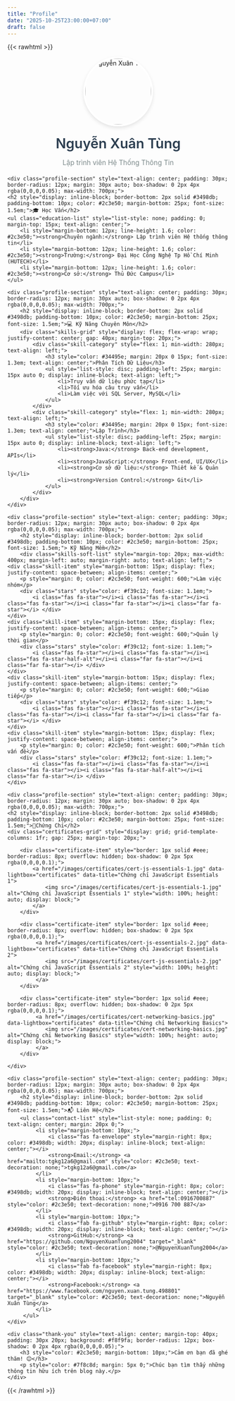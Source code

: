 ```yaml
---
title: "Profile"
date: "2025-10-25T23:00:00+07:00"
draft: false
---
```


<link rel="stylesheet" href="https://cdnjs.cloudflare.com/ajax/libs/font-awesome/5.15.4/css/all.min.css">

{{< rawhtml >}}

<link href="https://cdnjs.cloudflare.com/ajax/libs/lightbox2/2.11.3/css/lightbox.min.css" rel="stylesheet" />
<script src="https://cdnjs.cloudflare.com/ajax/libs/lightbox2/2.11.3/js/lightbox-plus-jquery.min.js"></script>

<div class="profile-page">
    <div class="profile-header" ...> 
    
<div class="profile-page">
    <div class="profile-header" style="text-align: center;">
        <img src="/images/avatar.png" alt="Nguyễn Xuân Tùng" class="profile-avatar" style="width: 150px; height: 150px; border-radius: 50%; margin: 0 auto 20px; display: block; object-fit: cover; box-shadow: 0 4px 8px rgba(0,0,0,0.1); border: 4px solid #ffffff;">
        <h1 class="profile-name" style="font-size: 2.2em; color: #2c3e50; margin: 10px 0; font-weight: 600;">Nguyễn Xuân Tùng</h1>
        <p class="profile-title" style="font-size: 1.1em; color: #7f8c8d; margin-bottom: 20px;">Lập trình viên Hệ Thống Thông Tin</p>
    </div>

    <div class="profile-section" style="text-align: center; padding: 30px; border-radius: 12px; margin: 30px auto; box-shadow: 0 2px 4px rgba(0,0,0,0.05); max-width: 700px;">
    <h2 style="display: inline-block; border-bottom: 2px solid #3498db; padding-bottom: 10px; color: #2c3e50; margin-bottom: 25px; font-size: 1.5em;">🎓 Học Vấn</h2>
    <ul class="education-list" style="list-style: none; padding: 0; margin-top: 15px; text-align: center;"> 
        <li style="margin-bottom: 12px; line-height: 1.6; color: #2c3e50;"><strong>Chuyên ngành:</strong> Lập trình viên Hệ thống thông tin</li>
        <li style="margin-bottom: 12px; line-height: 1.6; color: #2c3e50;"><strong>Trường:</strong> Đại Học Công Nghệ Tp Hồ Chí Minh (HUTECH)</li>
        <li style="margin-bottom: 12px; line-height: 1.6; color: #2c3e50;"><strong>Cơ sở:</strong> Thủ Đức Campus</li>
    </ul>
</div>

    <div class="profile-section" style="text-align: center; padding: 30px; border-radius: 12px; margin: 30px auto; box-shadow: 0 2px 4px rgba(0,0,0,0.05); max-width: 700px;">
        <h2 style="display: inline-block; border-bottom: 2px solid #3498db; padding-bottom: 10px; color: #2c3e50; margin-bottom: 25px; font-size: 1.5em;">💻 Kỹ Năng Chuyên Môn</h2>
        <div class="skills-grid" style="display: flex; flex-wrap: wrap; justify-content: center; gap: 40px; margin-top: 20px;">
            <div class="skill-category" style="flex: 1; min-width: 280px; text-align: left;">
                <h3 style="color: #34495e; margin: 20px 0 15px; font-size: 1.3em; text-align: center;">Phân Tích Dữ Liệu</h3>
                <ul style="list-style: disc; padding-left: 25px; margin: 15px auto 0; display: inline-block; text-align: left;">
                    <li>Truy vấn dữ liệu phức tạp</li>
                    <li>Tối ưu hóa câu truy vấn</li>
                    <li>Làm việc với SQL Server, MySQL</li>
                </ul>
            </div>
            <div class="skill-category" style="flex: 1; min-width: 280px; text-align: left;">
                <h3 style="color: #34495e; margin: 20px 0 15px; font-size: 1.3em; text-align: center;">Lập Trình</h3>
                <ul style="list-style: disc; padding-left: 25px; margin: 15px auto 0; display: inline-block; text-align: left;">
                    <li><strong>Java:</strong> Back-end development, APIs</li>
                    <li><strong>JavaScript:</strong> Front-end, UI/UX</li>
                    <li><strong>Cơ sở dữ liệu:</strong> Thiết kế & Quản lý</li>
                    <li><strong>Version Control:</strong> Git</li>
                </ul>
            </div>
        </div>
    </div>

    <div class="profile-section" style="text-align: center; padding: 30px; border-radius: 12px; margin: 30px auto; box-shadow: 0 2px 4px rgba(0,0,0,0.05); max-width: 700px;">
        <h2 style="display: inline-block; border-bottom: 2px solid #3498db; padding-bottom: 10px; color: #2c3e50; margin-bottom: 25px; font-size: 1.5em;"> Kỹ Năng Mềm</h2>
        <div class="skills-soft-list" style="margin-top: 20px; max-width: 400px; margin-left: auto; margin-right: auto; text-align: left;">
    <div class="skill-item" style="margin-bottom: 15px; display: flex; justify-content: space-between; align-items: center;">
        <p style="margin: 0; color: #2c3e50; font-weight: 600;">Làm việc nhóm</p>
        <div class="stars" style="color: #f39c12; font-size: 1.1em;">
            <i class="fas fa-star"></i><i class="fas fa-star"></i><i class="fas fa-star"></i><i class="far fa-star"></i><i class="far fa-star"></i> </div>
    </div>
    <div class="skill-item" style="margin-bottom: 15px; display: flex; justify-content: space-between; align-items: center;">
        <p style="margin: 0; color: #2c3e50; font-weight: 600;">Quản lý thời gian</p>
        <div class="stars" style="color: #f39c12; font-size: 1.1em;">
            <i class="fas fa-star"></i><i class="fas fa-star"></i><i class="fas fa-star-half-alt"></i><i class="far fa-star"></i><i class="far fa-star"></i> </div>
    </div>
    <div class="skill-item" style="margin-bottom: 15px; display: flex; justify-content: space-between; align-items: center;">
        <p style="margin: 0; color: #2c3e50; font-weight: 600;">Giao tiếp</p>
        <div class="stars" style="color: #f39c12; font-size: 1.1em;">
            <i class="fas fa-star"></i><i class="fas fa-star"></i><i class="fas fa-star"></i><i class="far fa-star"></i><i class="far fa-star"></i> </div>
    </div>
    <div class="skill-item" style="margin-bottom: 15px; display: flex; justify-content: space-between; align-items: center;">
        <p style="margin: 0; color: #2c3e50; font-weight: 600;">Phân tích vấn đề</p>
        <div class="stars" style="color: #f39c12; font-size: 1.1em;">
            <i class="fas fa-star"></i><i class="fas fa-star"></i><i class="fas fa-star"></i><i class="fas fa-star-half-alt"></i><i class="far fa-star"></i> </div>
    </div>

    <div class="profile-section" style="text-align: center; padding: 30px; border-radius: 12px; margin: 30px auto; box-shadow: 0 2px 4px rgba(0,0,0,0.05); max-width: 700px;"> 
    <h2 style="display: inline-block; border-bottom: 2px solid #3498db; padding-bottom: 10px; color: #2c3e50; margin-bottom: 25px; font-size: 1.5em;">📜Chứng Chỉ</h2>
    <div class="certificates-grid" style="display: grid; grid-template-columns: 1fr; gap: 25px; margin-top: 20px;"> 

        <div class="certificate-item" style="border: 1px solid #eee; border-radius: 8px; overflow: hidden; box-shadow: 0 2px 5px rgba(0,0,0,0.1);">
            <a href="/images/certificates/cert-js-essentials-1.jpg" data-lightbox="certificates" data-title="Chứng chỉ JavaScript Essentials 1">
                <img src="/images/certificates/cert-js-essentials-1.jpg" alt="Chứng chỉ JavaScript Essentials 1" style="width: 100%; height: auto; display: block;"> 
            </a>
        </div>

        <div class="certificate-item" style="border: 1px solid #eee; border-radius: 8px; overflow: hidden; box-shadow: 0 2px 5px rgba(0,0,0,0.1);">
             <a href="/images/certificates/cert-js-essentials-2.jpg" data-lightbox="certificates" data-title="Chứng chỉ JavaScript Essentials 2">
                <img src="/images/certificates/cert-js-essentials-2.jpg" alt="Chứng chỉ JavaScript Essentials 2" style="width: 100%; height: auto; display: block;"> 
             </a>
        </div>

        <div class="certificate-item" style="border: 1px solid #eee; border-radius: 8px; overflow: hidden; box-shadow: 0 2px 5px rgba(0,0,0,0.1);">
             <a href="/images/certificates/cert-networking-basics.jpg" data-lightbox="certificates" data-title="Chứng chỉ Networking Basics">
                <img src="/images/certificates/cert-networking-basics.jpg" alt="Chứng chỉ Networking Basics" style="width: 100%; height: auto; display: block;">
             </a> 
        </div>

    </div>
</div>
</div>
</div>
 </div>
    </div>

    <div class="profile-section" style="text-align: center; padding: 30px; border-radius: 12px; margin: 30px auto; box-shadow: 0 2px 4px rgba(0,0,0,0.05); max-width: 700px;">
        <h2 style="display: inline-block; border-bottom: 2px solid #3498db; padding-bottom: 10px; color: #2c3e50; margin-bottom: 25px; font-size: 1.5em;">📬 Liên Hệ</h2>
        <ul class="contact-list" style="list-style: none; padding: 0; text-align: center; margin: 20px 0;">
             <li style="margin-bottom: 10px;">
                 <i class="fas fa-envelope" style="margin-right: 8px; color: #3498db; width: 20px; display: inline-block; text-align: center;"></i>
                 <strong>Email:</strong> <a href="mailto:tgkg12a6@gmail.com" style="color: #2c3e50; text-decoration: none;">tgkg12a6@gmail.com</a>
             </li>
             <li style="margin-bottom: 10px;">
                 <i class="fas fa-phone" style="margin-right: 8px; color: #3498db; width: 20px; display: inline-block; text-align: center;"></i>
                 <strong>Điện thoại:</strong> <a href="tel:0916700887" style="color: #2c3e50; text-decoration: none;">0916 700 887</a>
             </li>
             <li style="margin-bottom: 10px;">
                 <i class="fab fa-github" style="margin-right: 8px; color: #3498db; width: 20px; display: inline-block; text-align: center;"></i>
                 <strong>GitHub:</strong> <a href="https://github.com/NguyenXuanTung2004" target="_blank" style="color: #2c3e50; text-decoration: none;">@NguyenXuanTung2004</a>
             </li>
             <li style="margin-bottom: 10px;">
                 <i class="fab fa-facebook" style="margin-right: 8px; color: #3498db; width: 20px; display: inline-block; text-align: center;"></i>
                 <strong>Facebook:</strong> <a href="https://www.facebook.com/nguyen.xuan.tung.498801" target="_blank" style="color: #2c3e50; text-decoration: none;">Nguyễn Xuân Tùng</a>
             </li>
         </ul>
    </div>

    <div class="thank-you" style="text-align: center; margin-top: 40px; padding: 30px 20px; background: #f8f9fa; border-radius: 12px; box-shadow: 0 2px 4px rgba(0,0,0,0.05);">
        <h3 style="color: #2c3e50; margin-bottom: 10px;">Cảm ơn bạn đã ghé thăm! 😊</h3>
        <p style="color: #7f8c8d; margin: 5px 0;">Chúc bạn tìm thấy những thông tin hữu ích trên blog này.</p>
    </div>
</div>
{{< /rawhtml >}}
